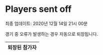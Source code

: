 # Players sent off
최종 업데이트: 2020년 12월 14일 21시 00분


경기 중 오류가 발생하는 경우 자동으로 퇴장됩니다.


| 퇴장된 참가자 |
|:---:|